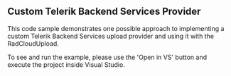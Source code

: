 ## Custom Telerik Backend Services Provider
This code sample demonstrates one possible approach to implementing a custom Telerik Backend Services upload provider and using it with the RadCloudUpload.

To see and run the example, please use the 'Open in VS' button and execute the project inside Visual Studio.

[//]: <keywords: iclouduploadprovider, everliveappsettings>